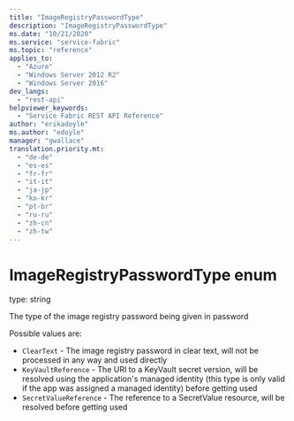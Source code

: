 ```yaml
---
title: "ImageRegistryPasswordType"
description: "ImageRegistryPasswordType"
ms.date: "10/21/2020"
ms.service: "service-fabric"
ms.topic: "reference"
applies_to: 
  - "Azure"
  - "Windows Server 2012 R2"
  - "Windows Server 2016"
dev_langs: 
  - "rest-api"
helpviewer_keywords: 
  - "Service Fabric REST API Reference"
author: "erikadoyle"
ms.author: "edoyle"
manager: "gwallace"
translation.priority.mt: 
  - "de-de"
  - "es-es"
  - "fr-fr"
  - "it-it"
  - "ja-jp"
  - "ko-kr"
  - "pt-br"
  - "ru-ru"
  - "zh-cn"
  - "zh-tw"
---
```

# ImageRegistryPasswordType enum

type: string

The type of the image registry password being given in password

Possible values are: 

  - `ClearText` - The image registry password in clear text, will not be processed in any way and used directly
  - `KeyVaultReference` - The URI to a KeyVault secret version, will be resolved using the application's managed identity (this type is only valid if the app was assigned a managed identity) before getting used
  - `SecretValueReference` - The reference to a SecretValue resource, will be resolved before getting used

